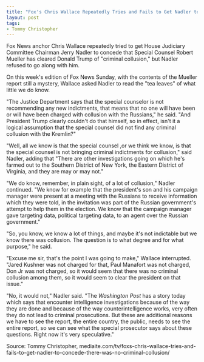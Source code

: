```yaml
---
title: "Fox's Chris Wallace Repeatedly Tries and Fails to Get Nadler to Concede There Was 'No Criminal Collusion'"
layout: post
tags:
- Tommy Christopher
---
```


Fox News anchor Chris Wallace repeatedly tried to get House Judiciary Committee Chairman Jerry Nadler to concede that Special Counsel Robert Mueller has cleared Donald Trump of "criminal collusion," but Nadler refused to go along with him.

On this week's edition of Fox News Sunday, with the contents of the Mueller report still a mystery, Wallace asked Nadler to read the "tea leaves" of what little we do know.

"The Justice Department says that the special counselor is not recommending any new indictments, that means that no one will have been or will have been charged with collusion with the Russians," he said. "And President Trump clearly couldn't do that himself, so in effect, isn't it a logical assumption that the special counsel did not find any criminal collusion with the Kremlin?"

"Well, all we know is that the special counsel ,or we think we know, is that the special counsel is not bringing criminal indictments for collusion," said Nadler, adding that "There are other investigations going on which he's farmed out to the Southern District of New York, the Eastern District of Virginia, and they are may or may not."

"We do know, remember, in plain sight, of a lot of collusion," Nadler continued. "We know for example that the president's son and his campaign manager were present at a meeting with the Russians to receive information which they were told, in the invitation was part of the Russian government's attempt to help them in the election. We know that the campaign manager gave targeting data, political targeting data, to an agent over the Russian government."

"So, you know, we know a lot of things, and maybe it's not indictable but we know there was collusion. The question is to what degree and for what purpose," he said.

"Excuse me sir, that's the point I was going to make," Wallace interrupted. "Jared Kushner was not charged for that, Paul Manafort was not charged, Don Jr was not charged, so it would seem that there was no criminal collusion among them, so it would seem to clear the president on that issue."

"No, it would not," Nadler said. "The *Washington Post* has a story today which says that encounter intelligence investigations because of the way they are done and because of the way counterintelligence works, very often they do not lead to criminal prosecutions. But these are additional reasons we have to see the report, the entire country, the public, needs to see the entire report, so we can see what the special prosecutor says about these questions. Right now it's very speculative."

Source: Tommy Christopher, mediaite.com/tv/foxs-chris-wallace-tries-and-fails-to-get-nadler-to-concede-there-was-no-criminal-collusion/
